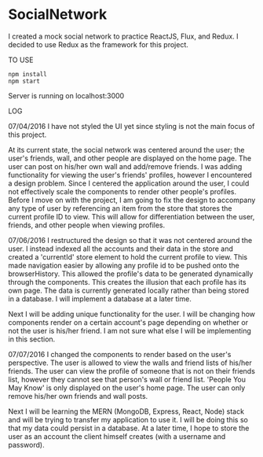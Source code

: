 # SocialNetwork

I created a mock social network to practice ReactJS, Flux, and Redux. I decided to use Redux as the framework for this project.

TO USE

```
npm install
npm start
```

Server is running on localhost:3000

LOG

07/04/2016
I have not styled the UI yet since styling is not the main focus of this project.

At its current state, the social network was centered around the user; the user's friends, wall, and other people are displayed on the home page. The user can post on his/her own wall and add/remove friends. I was adding functionality for viewing the user's friends' profiles, however I encountered a design problem. Since I centered the application around the user, I could not effectively scale the components to render other people's profiles. Before I move on with the project, I am going to fix the design to accompany any type of user by referencing an item from the store that stores the current profile ID to view. This will allow for differentiation between the user, friends, and other people when viewing profiles. 

07/06/2016
I restructured the design so that it was not centered around the user. I instead indexed all the accounts and their data in the store and created a 'currentId' store element to hold the current profile to view. This made navigation easier by allowing any profile id to be pushed onto the browserHistory. This allowed the profile's data to be generated dynamically through the components. This creates the illusion that each profile has its own page. The data is currently generated locally rather than being stored in a database. I will implement a database at a later time.

Next I will be adding unique functionality for the user. I will be changing how components render on a certain account's page depending on whether or not the user is his/her friend. I am not sure what else I will be implementing in this section.

07/07/2016
I changed the components to render based on the user's perspective. The user is allowed to view the walls and friend lists of his/her friends. The user can view the profile of someone that is not on their friends list, however they cannot see that person's wall or friend list. 'People You May Know' is only displayed on the user's home page. The user can only remove his/her own friends and wall posts. 

Next I will be learning the MERN (MongoDB, Express, React, Node) stack and will be trying to transfer my application to use it. I will be doing this so that my data could persist in a database. At a later time, I hope to store the user as an account the client himself creates (with a username and password).